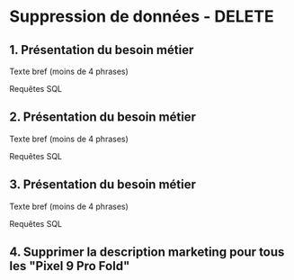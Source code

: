 # Suppression de données - DELETE

## 1. Présentation du besoin métier

Texte bref (moins de 4 phrases)

Requêtes SQL

## 2. Présentation du besoin métier

Texte bref (moins de 4 phrases)

Requêtes SQL

## 3. Présentation du besoin métier

Texte bref (moins de 4 phrases)

Requêtes SQL

## 4. Supprimer la description marketing pour tous les "Pixel 9 Pro Fold"

